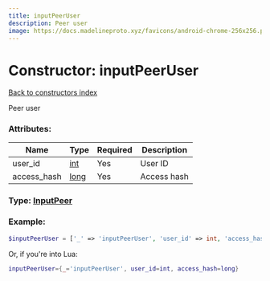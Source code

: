 ```yaml
---
title: inputPeerUser
description: Peer user
image: https://docs.madelineproto.xyz/favicons/android-chrome-256x256.png
---
```

# Constructor: inputPeerUser  
[Back to constructors index](index.md)



Peer user

### Attributes:

| Name     |    Type       | Required | Description |
|----------|---------------|----------|-------------|
|user\_id|[int](../types/int.md) | Yes|User ID|
|access\_hash|[long](../types/long.md) | Yes|Access hash|



### Type: [InputPeer](../types/InputPeer.md)


### Example:

```php
$inputPeerUser = ['_' => 'inputPeerUser', 'user_id' => int, 'access_hash' => long];
```  


Or, if you're into Lua:

```lua
inputPeerUser={_='inputPeerUser', user_id=int, access_hash=long}

```


